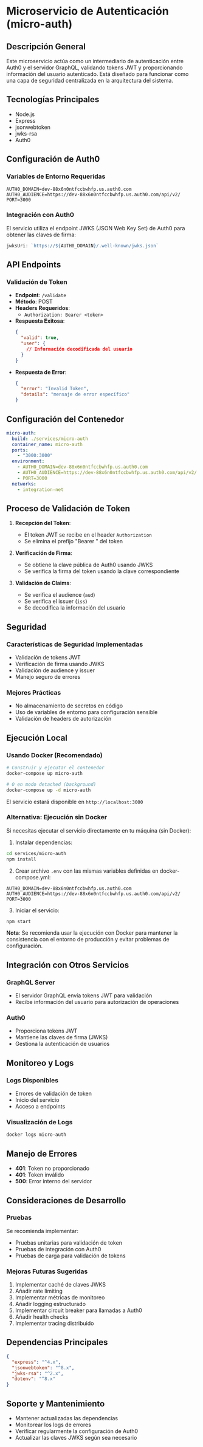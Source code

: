 # Microservicio de Autenticación (micro-auth)

## Descripción General
Este microservicio actúa como un intermediario de autenticación entre Auth0 y el servidor GraphQL, validando tokens JWT y proporcionando información del usuario autenticado. Está diseñado para funcionar como una capa de seguridad centralizada en la arquitectura del sistema.

## Tecnologías Principales
- Node.js
- Express
- jsonwebtoken
- jwks-rsa
- Auth0

## Configuración de Auth0

### Variables de Entorno Requeridas
```env
AUTH0_DOMAIN=dev-88x6n0ntfccbwhfp.us.auth0.com
AUTH0_AUDIENCE=https://dev-88x6n0ntfccbwhfp.us.auth0.com/api/v2/
PORT=3000
```

### Integración con Auth0
El servicio utiliza el endpoint JWKS (JSON Web Key Set) de Auth0 para obtener las claves de firma:
```javascript
jwksUri: `https://${AUTH0_DOMAIN}/.well-known/jwks.json`
```

## API Endpoints

### Validación de Token
- **Endpoint**: `/validate`
- **Método**: POST
- **Headers Requeridos**: 
  - `Authorization: Bearer <token>`
- **Respuesta Exitosa**:
  ```json
  {
    "valid": true,
    "user": {
      // Información decodificada del usuario
    }
  }
  ```
- **Respuesta de Error**:
  ```json
  {
    "error": "Invalid Token",
    "details": "mensaje de error específico"
  }
  ```

## Configuración del Contenedor

```yaml
micro-auth:
  build: ./services/micro-auth
  container_name: micro-auth
  ports:
    - "3000:3000"
  environment:
    - AUTH0_DOMAIN=dev-88x6n0ntfccbwhfp.us.auth0.com
    - AUTH0_AUDIENCE=https://dev-88x6n0ntfccbwhfp.us.auth0.com/api/v2/
    - PORT=3000
  networks:
    - integration-net
```

## Proceso de Validación de Token

1. **Recepción del Token**:
   - El token JWT se recibe en el header `Authorization`
   - Se elimina el prefijo "Bearer " del token

2. **Verificación de Firma**:
   - Se obtiene la clave pública de Auth0 usando JWKS
   - Se verifica la firma del token usando la clave correspondiente

3. **Validación de Claims**:
   - Se verifica el audience (`aud`)
   - Se verifica el issuer (`iss`)
   - Se decodifica la información del usuario

## Seguridad

### Características de Seguridad Implementadas
- Validación de tokens JWT
- Verificación de firma usando JWKS
- Validación de audience y issuer
- Manejo seguro de errores

### Mejores Prácticas
- No almacenamiento de secretos en código
- Uso de variables de entorno para configuración sensible
- Validación de headers de autorización

## Ejecución Local

### Usando Docker (Recomendado)
```bash
# Construir y ejecutar el contenedor
docker-compose up micro-auth

# O en modo detached (background)
docker-compose up -d micro-auth
```

El servicio estará disponible en `http://localhost:3000`

### Alternativa: Ejecución sin Docker
Si necesitas ejecutar el servicio directamente en tu máquina (sin Docker):

1. Instalar dependencias:
```bash
cd services/micro-auth
npm install
```

2. Crear archivo `.env` con las mismas variables definidas en docker-compose.yml:
```env
AUTH0_DOMAIN=dev-88x6n0ntfccbwhfp.us.auth0.com
AUTH0_AUDIENCE=https://dev-88x6n0ntfccbwhfp.us.auth0.com/api/v2/
PORT=3000
```

3. Iniciar el servicio:
```bash
npm start
```

**Nota**: Se recomienda usar la ejecución con Docker para mantener la consistencia con el entorno de producción y evitar problemas de configuración.

## Integración con Otros Servicios

### GraphQL Server
- El servidor GraphQL envía tokens JWT para validación
- Recibe información del usuario para autorización de operaciones

### Auth0
- Proporciona tokens JWT
- Mantiene las claves de firma (JWKS)
- Gestiona la autenticación de usuarios

## Monitoreo y Logs

### Logs Disponibles
- Errores de validación de token
- Inicio del servicio
- Acceso a endpoints

### Visualización de Logs
```bash
docker logs micro-auth
```

## Manejo de Errores
- **401**: Token no proporcionado
- **401**: Token inválido
- **500**: Error interno del servidor

## Consideraciones de Desarrollo

### Pruebas
Se recomienda implementar:
- Pruebas unitarias para validación de token
- Pruebas de integración con Auth0
- Pruebas de carga para validación de tokens

### Mejoras Futuras Sugeridas
1. Implementar caché de claves JWKS
2. Añadir rate limiting
3. Implementar métricas de monitoreo
4. Añadir logging estructurado
5. Implementar circuit breaker para llamadas a Auth0
6. Añadir health checks
7. Implementar tracing distribuido

## Dependencias Principales
```json
{
  "express": "^4.x",
  "jsonwebtoken": "^8.x",
  "jwks-rsa": "^2.x",
  "dotenv": "^8.x"
}
```

## Soporte y Mantenimiento
- Mantener actualizadas las dependencias
- Monitorear los logs de errores
- Verificar regularmente la configuración de Auth0
- Actualizar las claves JWKS según sea necesario